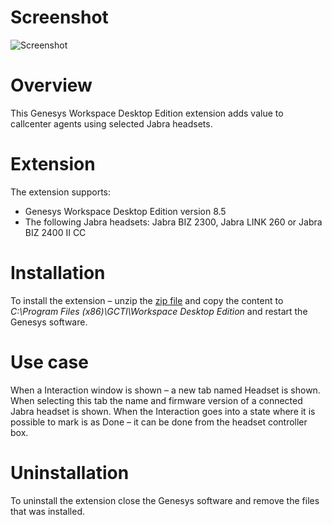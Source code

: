 # Screenshot
![Screenshot](https://github.com/gnaudio/jabra-end-interaction-extension-for-genesys-workspace-desktop-edition/blob/master/docs/screenshot01.png)

# Overview
This Genesys Workspace Desktop Edition extension adds value to callcenter agents using selected Jabra headsets. 

# Extension
The extension supports:
-	Genesys Workspace Desktop Edition version 8.5
-	The following Jabra headsets: Jabra BIZ 2300, Jabra LINK 260 or Jabra BIZ 2400 II CC

# Installation
To install the extension – unzip the [zip file](https://github.com/gnaudio/jabra-end-interaction-extension-for-genesys-workspace-desktop-edition/releases) and copy the content to _C:\Program Files (x86)\GCTI\Workspace Desktop Edition_ and restart the Genesys software.

# Use case
When a Interaction window is shown – a new tab named Headset is shown. When selecting this tab the name and firmware version of a connected Jabra headset is shown. When the Interaction goes into a state where it is possible to mark is as Done – it can be done from the headset controller box.

# Uninstallation
To uninstall the extension close the Genesys software and remove the files that was installed.
